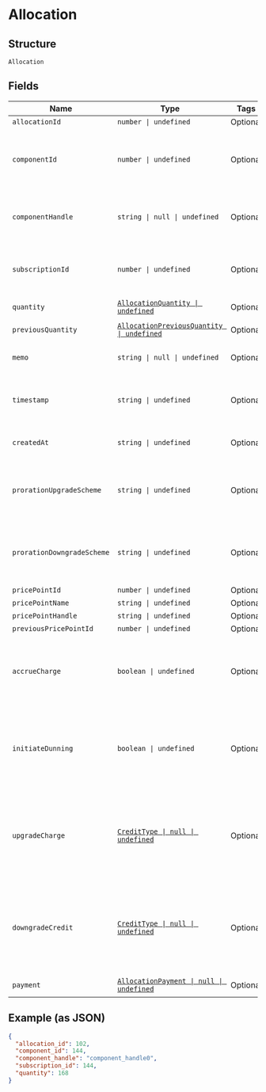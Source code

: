 
# Allocation

## Structure

`Allocation`

## Fields

| Name | Type | Tags | Description |
|  --- | --- | --- | --- |
| `allocationId` | `number \| undefined` | Optional | The allocation unique id |
| `componentId` | `number \| undefined` | Optional | The integer component ID for the allocation. This references a component that you have created in your Product setup |
| `componentHandle` | `string \| null \| undefined` | Optional | The handle of the component. This references a component that you have created in your Product setup |
| `subscriptionId` | `number \| undefined` | Optional | The integer subscription ID for the allocation. This references a unique subscription in your Site |
| `quantity` | [`AllocationQuantity \| undefined`](../../doc/models/containers/allocation-quantity.md) | Optional | This is a container for one-of cases. |
| `previousQuantity` | [`AllocationPreviousQuantity \| undefined`](../../doc/models/containers/allocation-previous-quantity.md) | Optional | This is a container for one-of cases. |
| `memo` | `string \| null \| undefined` | Optional | The memo passed when the allocation was created |
| `timestamp` | `string \| undefined` | Optional | The time that the allocation was recorded, in format and UTC timezone, i.e. 2012-11-20T22:00:37Z |
| `createdAt` | `string \| undefined` | Optional | Timestamp indicating when this allocation was created |
| `prorationUpgradeScheme` | `string \| undefined` | Optional | The scheme used if the proration was an upgrade. This is only present when the allocation was created mid-period. |
| `prorationDowngradeScheme` | `string \| undefined` | Optional | The scheme used if the proration was a downgrade. This is only present when the allocation was created mid-period. |
| `pricePointId` | `number \| undefined` | Optional | - |
| `pricePointName` | `string \| undefined` | Optional | - |
| `pricePointHandle` | `string \| undefined` | Optional | - |
| `previousPricePointId` | `number \| undefined` | Optional | - |
| `accrueCharge` | `boolean \| undefined` | Optional | If the change in cost is an upgrade, this determines if the charge should accrue to the next renewal or if capture should be attempted immediately. |
| `initiateDunning` | `boolean \| undefined` | Optional | If true, if the immediate component payment fails, initiate dunning for the subscription.<br>Otherwise, leave the charges on the subscription to pay for at renewal. |
| `upgradeCharge` | [`CreditType \| null \| undefined`](../../doc/models/credit-type.md) | Optional | The type of credit to be created when upgrading/downgrading. Defaults to the component and then site setting if one is not provided.<br>Available values: `full`, `prorated`, `none`. |
| `downgradeCredit` | [`CreditType \| null \| undefined`](../../doc/models/credit-type.md) | Optional | The type of credit to be created when upgrading/downgrading. Defaults to the component and then site setting if one is not provided.<br>Available values: `full`, `prorated`, `none`. |
| `payment` | [`AllocationPayment \| null \| undefined`](../../doc/models/containers/allocation-payment.md) | Optional | This is a container for one-of cases. |

## Example (as JSON)

```json
{
  "allocation_id": 102,
  "component_id": 144,
  "component_handle": "component_handle0",
  "subscription_id": 144,
  "quantity": 168
}
```

